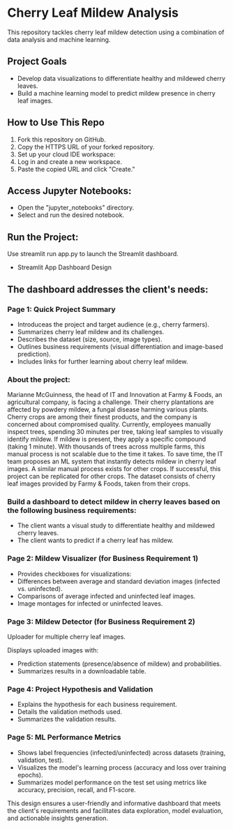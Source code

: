 
# Cherry Leaf Mildew Analysis
This repository tackles cherry leaf mildew detection using a combination of data analysis and machine learning.

## Project Goals
* Develop data visualizations to differentiate healthy and mildewed cherry leaves.
* Build a machine learning model to predict mildew presence in cherry leaf images.

## How to Use This Repo
1. Fork this repository on GitHub.
2. Copy the HTTPS URL of your forked repository.
3. Set up your cloud IDE workspace:
4. Log in and create a new workspace.
5. Paste the copied URL and click "Create."

## Access Jupyter Notebooks:
* Open the "jupyter_notebooks" directory.
* Select and run the desired notebook.

## Run the Project:
Use streamlit run app.py to launch the Streamlit dashboard.
* Streamlit App Dashboard Design

## The dashboard addresses the client's needs:

### Page 1: Quick Project Summary
* Introduceas the project and target audience (e.g., cherry farmers).
* Summarizes cherry leaf mildew and its challenges.
* Describes the dataset (size, source, image types).
* Outlines business requirements (visual differentiation and image-based prediction).
* Includes links for further learning about cherry leaf mildew.

### About the project:
Marianne McGuinness, the head of IT and Innovation at Farmy & Foods, an agricultural company, is facing a challenge. 
Their cherry plantations are affected by powdery mildew, a fungal disease harming various plants. 
Cherry crops are among their finest products, and the company is concerned about compromised quality. 
Currently, employees manually inspect trees, spending 30 minutes per tree, taking leaf samples to visually identify mildew. 
If mildew is present, they apply a specific compound (taking 1 minute). 
With thousands of trees across multiple farms, this manual process is not scalable due to the time it takes. 
To save time, the IT team proposes an ML system that instantly detects mildew in cherry leaf images. 
A similar manual process exists for other crops. If successful, this project can be replicated for other crops. 
The dataset consists of cherry leaf images provided by Farmy & Foods, taken from their crops.

### Build a dashboard to detect mildew in cherry leaves based on the following business requirements:
* The client wants a visual study to differentiate healthy and mildewed cherry leaves.
* The client wants to predict if a cherry leaf has mildew.

### Page 2: Mildew Visualizer (for Business Requirement 1)
* Provides checkboxes for visualizations:
* Differences between average and standard deviation images (infected vs. uninfected).
* Comparisons of average infected and uninfected leaf images.
* Image montages for infected or uninfected leaves.

### Page 3: Mildew Detector (for Business Requirement 2)
Uploader for multiple cherry leaf images.

Displays uploaded images with:
* Prediction statements (presence/absence of mildew) and probabilities.
* Summarizes results in a downloadable table.

### Page 4: Project Hypothesis and Validation
* Explains the hypothesis for each business requirement.
* Details the validation methods used.
* Summarizes the validation results.

### Page 5: ML Performance Metrics
* Shows label frequencies (infected/uninfected) across datasets (training, validation, test).
* Visualizes the model's learning process (accuracy and loss over training epochs).
* Summarizes model performance on the test set using metrics like accuracy, precision, recall, and F1-score.

This design ensures a user-friendly and informative dashboard that meets the client's requirements and facilitates data exploration, model evaluation, and actionable insights generation.
